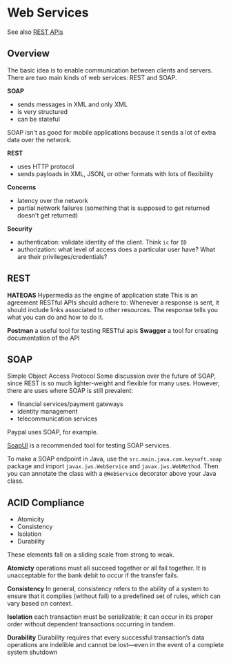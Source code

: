 # Web Services
See also [REST APIs](https://github.com/akiryk/tutorials-learning-lessons/blob/master/REST_APIs.md)

## Overview

The basic idea is to enable communication between clients and servers.
There are two main kinds of web services: REST and SOAP.

**SOAP**
- sends messages in XML and only XML
- is very structured
- can be stateful

SOAP isn't as good for mobile applications because it sends a lot of extra data over the network.

**REST**
- uses HTTP protocol
- sends payloads in XML, JSON, or other formats with lots of flexibility

 **Concerns**
 - latency over the network
 - partial network failures (something that is supposed to get returned doesn't get returned)

**Security**
- authentication: validate identity of the client. Think `ic` for `ID`
- authorization: what level of access does a particular user have? What are their privileges/credentials?

## REST

**HATEOAS** Hypermedia as the engine of application state
 This is an agreement RESTful APIs should adhere to: Whenever a response is sent, it should include links associated to other resources. The response tells you what you can do and how to do it. 
 
**Postman** a useful tool for testing RESTful apis
**Swagger** a tool for creating documentation of the API

## SOAP
Simple Object Access Protocol
Some discussion over the future of SOAP, since REST is so much lighter-weight and flexible for many uses. However, there are uses where SOAP is still prevalent:
- financial services/payment gateways
- identity management
- telecommunication services

Paypal uses SOAP, for example.

[SoapUI](https://www.soapui.org/) is a recommended tool for testing SOAP services. 

To make a SOAP endpoint in Java, use the `src.main.java.com.keysoft.soap` package and import `javax.jws.WebService` and `javax.jws.WebMethod`. Then you can annotate the class with a `@WebService` decorator above your Java class. 

## ACID Compliance
- Atomicity
- Consistency
- Isolation
- Durability

These elements fall on a sliding scale from strong to weak.

**Atomicty** operations must all succeed together or all fail together. It is unacceptable for the bank debit to occur if the transfer fails.

**Consistency** In general, consistency refers to the ability of a system to ensure that it complies (without fail) to a predefined set of rules, which can vary based on context.

**Isolation** each transaction must be serializable; it can occur in its proper order without dependent transactions occurring in tandem.

**Durability** Durability requires that every successful transaction’s data operations are indelible and cannot be lost—even in the event of a complete system shutdown
